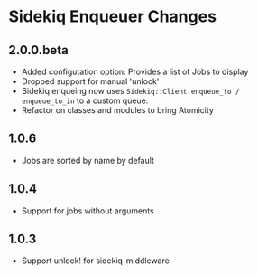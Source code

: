 # Sidekiq Enqueuer Changes

2.0.0.beta
-----------

- Added configutation option: Provides a list of Jobs to display
- Dropped support for manual 'unlock'
- Sidekiq enqueing now uses `Sidekiq::Client.enqueue_to / enqueue_to_in` to a custom queue.
- Refactor on classes and modules to bring Atomicity


1.0.6
-----------

- Jobs are sorted by name by default


1.0.4
-----------

- Support for jobs without arguments


1.0.3
-----------

- Support unlock! for sidekiq-middleware
